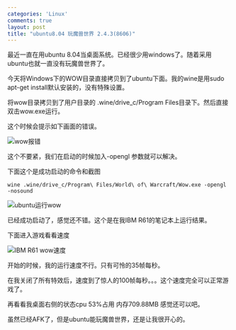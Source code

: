 ```yaml
--- 
categories: 'Linux'
comments: true
layout: post
title: "ubuntu8.04 玩魔兽世界 2.4.3(8606)"
---
```

最近一直在用ubuntu 8.04当桌面系统。已经很少用windows了。随着采用ubuntu也就一直没有玩魔兽世界了。

今天将Windows下的WOW目录直接拷贝到了ubuntu下面。我的wine是用sudo apt-get install默认安装的，没有特殊设置。

将wow目录拷贝到了用户目录的 .wine/drive_c/Program Files目录下。然后直接双击wow.exe运行。

这个时候会提示如下画面的错误。

![wow报错](http://farm9.staticflickr.com/8519/8512093598_321828a3ef.jpg)

这个不要紧，我们在启动的时候加入-opengl 参数就可以解决。

下面这个是成功启动的命令和截图

`wine .wine/drive_c/Program\ Files/World\ of\ Warcraft/Wow.exe -opengl -nosound`

![ubuntu运行wow](http://farm9.staticflickr.com/8098/8510986535_97c4797180_z.jpg)

已经成功启动了，感觉还不错。这个是在我IBM R61的笔记本上运行结果。

下面进入游戏看看速度

![IBM R61 wow速度](http://farm9.staticflickr.com/8376/8512101836_cf8ce35689_z.jpg)

开始的时候，我的运行速度不行。只有可怜的35帧每秒。

在我关闭了所有特效后，速度到了惊人的100帧每秒。。。这个速度完全可以正常游戏了。

再看看我桌面右侧的状态cpu 53%占用 内存709.88MB 感觉还可以吧。

虽然已经AFK了，但是ubuntu能玩魔兽世界，还是让我很开心的。 

